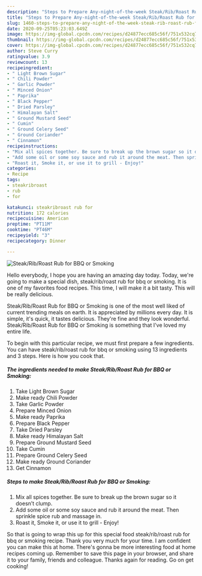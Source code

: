 ```yaml
---
description: "Steps to Prepare Any-night-of-the-week Steak/Rib/Roast Rub for BBQ or Smoking"
title: "Steps to Prepare Any-night-of-the-week Steak/Rib/Roast Rub for BBQ or Smoking"
slug: 1460-steps-to-prepare-any-night-of-the-week-steak-rib-roast-rub-for-bbq-or-smoking
date: 2020-09-25T05:23:03.649Z
image: https://img-global.cpcdn.com/recipes/d24877ecc685c56f/751x532cq70/steakribroast-rub-for-bbq-or-smoking-recipe-main-photo.jpg
thumbnail: https://img-global.cpcdn.com/recipes/d24877ecc685c56f/751x532cq70/steakribroast-rub-for-bbq-or-smoking-recipe-main-photo.jpg
cover: https://img-global.cpcdn.com/recipes/d24877ecc685c56f/751x532cq70/steakribroast-rub-for-bbq-or-smoking-recipe-main-photo.jpg
author: Steve Curry
ratingvalue: 3.9
reviewcount: 13
recipeingredient:
- " Light Brown Sugar"
- " Chili Powder"
- " Garlic Powder"
- " Minced Onion"
- " Paprika"
- " Black Pepper"
- " Dried Parsley"
- " Himalayan Salt"
- " Ground Mustard Seed"
- " Cumin"
- " Ground Celery Seed"
- " Ground Coriander"
- " Cinnamon"
recipeinstructions:
- "Mix all spices together. Be sure to break up the brown sugar so it doesn’t clump."
- "Add some oil or some soy sauce and rub it around the meat. Then sprinkle spice rub and massage in."
- "Roast it, Smoke it, or use it to grill - Enjoy!"
categories:
- Recipe
tags:
- steakribroast
- rub
- for

katakunci: steakribroast rub for 
nutrition: 172 calories
recipecuisine: American
preptime: "PT11M"
cooktime: "PT46M"
recipeyield: "3"
recipecategory: Dinner

---
```



![Steak/Rib/Roast Rub for BBQ or Smoking](https://img-global.cpcdn.com/recipes/d24877ecc685c56f/751x532cq70/steakribroast-rub-for-bbq-or-smoking-recipe-main-photo.jpg)

Hello everybody, I hope you are having an amazing day today. Today, we're going to make a special dish, steak/rib/roast rub for bbq or smoking. It is one of my favorites food recipes. This time, I will make it a bit tasty. This will be really delicious.

Steak/Rib/Roast Rub for BBQ or Smoking is one of the most well liked of current trending meals on earth. It is appreciated by millions every day. It is simple, it's quick, it tastes delicious. They're fine and they look wonderful. Steak/Rib/Roast Rub for BBQ or Smoking is something that I've loved my entire life.




To begin with this particular recipe, we must first prepare a few ingredients. You can have steak/rib/roast rub for bbq or smoking using 13 ingredients and 3 steps. Here is how you cook that.

<!--inarticleads1-->

##### The ingredients needed to make Steak/Rib/Roast Rub for BBQ or Smoking:

1. Take  Light Brown Sugar
1. Make ready  Chili Powder
1. Take  Garlic Powder
1. Prepare  Minced Onion
1. Make ready  Paprika
1. Prepare  Black Pepper
1. Take  Dried Parsley
1. Make ready  Himalayan Salt
1. Prepare  Ground Mustard Seed
1. Take  Cumin
1. Prepare  Ground Celery Seed
1. Make ready  Ground Coriander
1. Get  Cinnamon




<!--inarticleads2-->

##### Steps to make Steak/Rib/Roast Rub for BBQ or Smoking:

1. Mix all spices together. Be sure to break up the brown sugar so it doesn’t clump.
1. Add some oil or some soy sauce and rub it around the meat. Then sprinkle spice rub and massage in.
1. Roast it, Smoke it, or use it to grill - Enjoy!




So that is going to wrap this up for this special food steak/rib/roast rub for bbq or smoking recipe. Thank you very much for your time. I am confident you can make this at home. There's gonna be more interesting food at home recipes coming up. Remember to save this page in your browser, and share it to your family, friends and colleague. Thanks again for reading. Go on get cooking!
